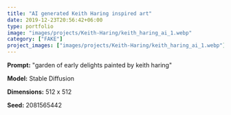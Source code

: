 ```yaml
---
title: "AI generated Keith Haring inspired art"
date: 2019-12-23T20:56:42+06:00
type: portfolio
image: "images/projects/Keith-Haring/keith_haring_ai_1.webp"
category: ["FAKE"]
project_images: ["images/projects/Keith-Haring/keith_haring_ai_1.webp"]
---
```


**Prompt:** "garden of early delights painted by keith haring"

**Model:** Stable Diffusion

**Dimensions:** 512 x 512

**Seed:** 2081565442